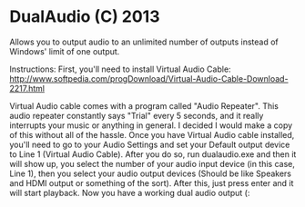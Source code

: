 DualAudio (C) 2013
=======

Allows you to output audio to an unlimited number of outputs instead of Windows' limit of one output.

Instructions:
First, you'll need to install Virtual Audio Cable:
http://www.softpedia.com/progDownload/Virtual-Audio-Cable-Download-2217.html

Virtual Audio cable comes with a program called "Audio Repeater". This audio repeater constantly says "Trial" every 5 seconds, and it really interrupts your music or anything in general. I decided I would make a copy of this without all of the hassle.
Once you have Virtual Audio cable installed, you'll need to go to your Audio Settings and set your Default output device to Line 1 (Virtual Audio Cable).
After you do so, run dualaudio.exe and then it will show up, you select the number of your audio input device (in this case, Line 1), then you select your audio output devices (Should be like Speakers and HDMI output or something of the sort). After this, just press enter and it will start playback. Now you have a working dual audio output (:
